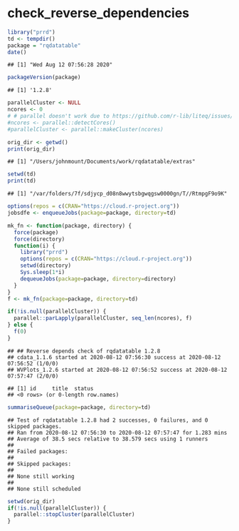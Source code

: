 check\_reverse\_dependencies
================

``` r
library("prrd")
td <- tempdir()
package = "rqdatatable"
date()
```

    ## [1] "Wed Aug 12 07:56:28 2020"

``` r
packageVersion(package)
```

    ## [1] '1.2.8'

``` r
parallelCluster <- NULL
ncores <- 0
# # parallel doesn't work due to https://github.com/r-lib/liteq/issues/22
#ncores <- parallel::detectCores()
#parallelCluster <- parallel::makeCluster(ncores)

orig_dir <- getwd()
print(orig_dir)
```

    ## [1] "/Users/johnmount/Documents/work/rqdatatable/extras"

``` r
setwd(td)
print(td)
```

    ## [1] "/var/folders/7f/sdjycp_d08n8wwytsbgwqgsw0000gn/T//RtmpgF9o9K"

``` r
options(repos = c(CRAN="https://cloud.r-project.org"))
jobsdfe <- enqueueJobs(package=package, directory=td)

mk_fn <- function(package, directory) {
  force(package)
  force(directory)
  function(i) {
    library("prrd")
    options(repos = c(CRAN="https://cloud.r-project.org"))
    setwd(directory)
    Sys.sleep(1*i)
    dequeueJobs(package=package, directory=directory)
  }
}
f <- mk_fn(package=package, directory=td)

if(!is.null(parallelCluster)) {
  parallel::parLapply(parallelCluster, seq_len(ncores), f)
} else {
  f(0)
}
```

    ## ## Reverse depends check of rqdatatable 1.2.8 
    ## cdata_1.1.6 started at 2020-08-12 07:56:30 success at 2020-08-12 07:56:52 (1/0/0) 
    ## WVPlots_1.2.6 started at 2020-08-12 07:56:52 success at 2020-08-12 07:57:47 (2/0/0)

    ## [1] id     title  status
    ## <0 rows> (or 0-length row.names)

``` r
summariseQueue(package=package, directory=td)
```

    ## Test of rqdatatable 1.2.8 had 2 successes, 0 failures, and 0 skipped packages. 
    ## Ran from 2020-08-12 07:56:30 to 2020-08-12 07:57:47 for 1.283 mins 
    ## Average of 38.5 secs relative to 38.579 secs using 1 runners
    ## 
    ## Failed packages:   
    ## 
    ## Skipped packages:   
    ## 
    ## None still working
    ## 
    ## None still scheduled

``` r
setwd(orig_dir)
if(!is.null(parallelCluster)) {
  parallel::stopCluster(parallelCluster)
}
```
